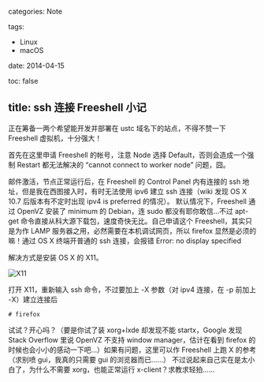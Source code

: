 categories: Note

tags:

- Linux
- macOS

date: 2014-04-15

toc: false

title: ssh 连接 Freeshell 小记
---

正在筹备一两个希望能开发并部署在 ustc 域名下的站点，不得不赞一下 Freeshell 虚拟机，十分强大！

<!--more-->

首先在这里申请 Freeshell 的帐号，注意 Node 选择 Default，否则会造成一个强制 Restart 都无法解决的 “cannot connect to worker node” 问题，囧。

邮件激活，节点正常运行后，在 Freeshell 的 Control Panel 内有连接的 ssh 地址，但是我在西图接入时，有时无法使用 ipv6 建立 ssh 连接（wiki 发现 OS X 10.7 后版本有不定时出现 ipv4 is preferred 的情况）。 默认情况下，Freeshell 通过 OpenVZ 安装了 minimum 的 Debian，连 sudo 都没有耶你敢信…不过 apt-get 命令直接从科大源下载包，速度奇快无比。自己申请这个 Freeshell，其实只是为作 LAMP 服务器之用，必然需要在本机调试网页，所以 firefox 显然是必须的嘛！通过 OS X 终端开普通的 ssh 连接，会报错 Error: no display specified

解决方式是安装 OS X 的 X11。

![X11](/images/misc/ssh-freeshell.png)

打开 X11，重新输入 ssh 命令，不过要加上 -X 参数（对 ipv4 连接，在 -p 前加上 -X）建立连接后

``` text
# firefox
```

试试？开心吗？（要是你试了装 xorg+lxde 却发现不能 startx，Google 发现 Stack Overflow 里说 OpenVZ 不支持 window manager，估计在看到 firefox 的时候也会小小的感动一下吧…）如果有问题，这里可以作 Freeshell 上跑 X 的参考（求别喷 gui，我真的只需要 gui 的浏览器而已……） 不过说起来自己实在是太小白了，为什么不需要 xorg，也能正常运行 x-client？求教求轻拍……

